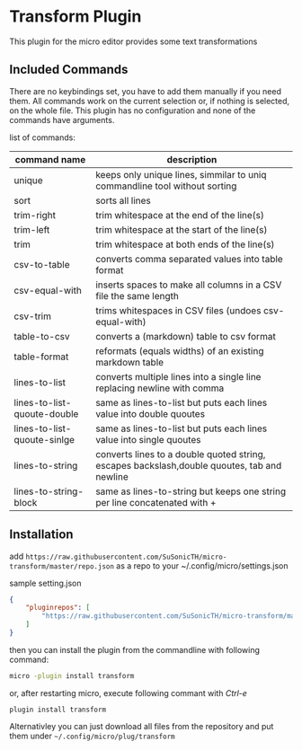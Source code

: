 # Transform Plugin

This plugin for the micro editor provides some text transformations

## Included Commands
There are no keybindings set, you have to add them manually if you need them.
All commands work on the current selection or, if nothing is selected, on the whole file.
This plugin has no configuration and none of the commands have arguments.

list of commands:

| command name                | description                                                                                 |
| --------------------------- | ------------------------------------------------------------------------------------------- |
| unique                      | keeps only unique lines, simmilar to uniq commandline tool without sorting                  |
| sort                        | sorts all lines                                                                             |
| trim-right                  | trim whitespace at the end of the line(s)                                                   |
| trim-left                   | trim whitespace at the start of the line(s)                                                 |
| trim                        | trim whitespace at both ends of the line(s)                                                 |
| csv-to-table                | converts comma separated values into table format                                           |
| csv-equal-with              | inserts spaces to make all columns in a CSV file the same length                            |
| csv-trim                    | trims whitespaces in CSV files (undoes csv-equal-with)                                      |
| table-to-csv                | converts a (markdown) table to csv format                                                   |
| table-format                | reformats (equals widths) of an existing markdown table                                     |
| lines-to-list               | converts multiple lines into a single line replacing newline with comma                     |
| lines-to-list-quoute-double | same as lines-to-list but puts each lines value into double quoutes                         |
| lines-to-list-quoute-sinlge | same as lines-to-list but puts each lines value into single quoutes                         |
| lines-to-string             | converts lines to a double quoted string, escapes backslash,double quoutes, tab and newline |
| lines-to-string-block       | same as lines-to-string but keeps one string per line concatenated with +                   |


## Installation
add `https://raw.githubusercontent.com/SuSonicTH/micro-transform/master/repo.json` as a repo to your ~/.config/micro/settings.json

sample setting.json
```json
{
    "pluginrepos": [
        "https://raw.githubusercontent.com/SuSonicTH/micro-transform/master/repo.json"
    ]
}
```

then you can install the plugin from the commandline with following command:

```bash
micro -plugin install transform
```

or, after restarting micro, execute following commant with *Ctrl-e*
```
plugin install transform
```

Alternativley you can just download  all files from the repository and put them under `~/.config/micro/plug/transform`
